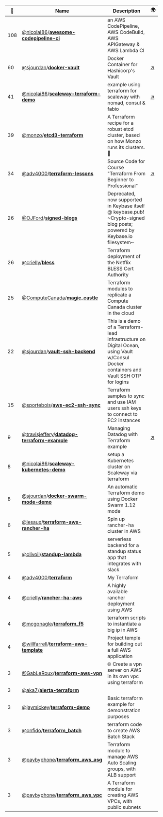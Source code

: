 |:star2: | Name | Description | 🌍|
|---|---|---|---|
|108|[@nicolai86](https://github.com/nicolai86)/[**awesome-codepipeline-ci**](https://github.com/nicolai86/awesome-codepipeline-ci)|an AWS CodePipeline, AWS CodeBuild, AWS APIGateway & AWS Lambda CI||
|60|[@sjourdan](https://github.com/sjourdan)/[**docker-vault**](https://github.com/sjourdan/docker-vault)|Docker Container for Hashicorp's Vault|[:arrow_upper_right:](https://hub.docker.com/r/sjourdan/vault/)|
|41|[@nicolai86](https://github.com/nicolai86)/[**scaleway-terraform-demo**](https://github.com/nicolai86/scaleway-terraform-demo)|example using terraform for scaleway with nomad, consul & fabio|[:arrow_upper_right:](https://nicolai86.eu/)|
|39|[@monzo](https://github.com/monzo)/[**etcd3-terraform**](https://github.com/monzo/etcd3-terraform)|A Terraform recipe for a robust etcd cluster, based on how Monzo runs its clusters. 💪||
|34|[@adv4000](https://github.com/adv4000)/[**terraform-lessons**](https://github.com/adv4000/terraform-lessons)|Source Code for Course "Terraform From Beginner to Professional"|[:arrow_upper_right:](https://www.udemy.com/rus-terraform/?couponCode=ADV-IT-RUS-TERRAFORM)|
|26|[@OJFord](https://github.com/OJFord)/[**signed-blogs**](https://github.com/OJFord/signed-blogs)|Deprecated, now supported in Keybase itself @ keybase.pub! ~Crypto-signed blog posts; powered by Keybase.io filesystem~||
|26|[@crielly](https://github.com/crielly)/[**bless**](https://github.com/crielly/bless)|Terraform deployment of the Netflix BLESS Cert Authority||
|25|[@ComputeCanada](https://github.com/ComputeCanada)/[**magic_castle**](https://github.com/ComputeCanada/magic_castle)|Terraform modules to replicate a Compute Canada cluster in the cloud||
|22|[@sjourdan](https://github.com/sjourdan)/[**vault-ssh-backend**](https://github.com/sjourdan/vault-ssh-backend)|This is a demo of a Terraform-lead infrastructure on Digital Ocean, using Vault w/Consul Docker containers and Vault SSH OTP for logins||
|15|[@sportebois](https://github.com/sportebois)/[**aws-ec2-ssh-sync**](https://github.com/sportebois/aws-ec2-ssh-sync)|Terraform samples to sync and use IAM users ssh keys to connect to EC2 instances||
|9|[@travisjeffery](https://github.com/travisjeffery)/[**datadog-terraform-example**](https://github.com/travisjeffery/datadog-terraform-example)|Managing Datadog with Terraform example|[:arrow_upper_right:](http://twitter.com/travisjeffery)|
|8|[@nicolai86](https://github.com/nicolai86)/[**scaleway-kubernetes-demo**](https://github.com/nicolai86/scaleway-kubernetes-demo)|setup a Kubernetes cluster on Scaleway via terraform||
|8|[@sjourdan](https://github.com/sjourdan)/[**docker-swarm-mode-demo**](https://github.com/sjourdan/docker-swarm-mode-demo)|An automatic Terraform demo using Docker Swarm 1.12 mode||
|6|[@lesaux](https://github.com/lesaux)/[**terraform-aws-rancher-ha**](https://github.com/lesaux/terraform-aws-rancher-ha)|Spin up rancher-ha cluster in AWS||
|5|[@olivoil](https://github.com/olivoil)/[**standup-lambda**](https://github.com/olivoil/standup-lambda)|serverless backend for a standup status app that integrates with slack||
|4|[@adv4000](https://github.com/adv4000)/[**terraform**](https://github.com/adv4000/terraform)|My Terraform||
|4|[@crielly](https://github.com/crielly)/[**rancher-ha-aws**](https://github.com/crielly/rancher-ha-aws)|A highly available rancher deployment using AWS||
|4|[@mcgonagle](https://github.com/mcgonagle)/[**terraform_f5**](https://github.com/mcgonagle/terraform_f5)|terraform scripts to instantiate a big ip in AWS||
|4|[@willfarrell](https://github.com/willfarrell)/[**terraform-aws-template**](https://github.com/willfarrell/terraform-aws-template)|Project temple for building out a full AWS application||
|3|[@GabLeRoux](https://github.com/GabLeRoux)/[**terraform-aws-vpn**](https://github.com/GabLeRoux/terraform-aws-vpn)|🌐 Create a vpn server on AWS in its own vpc using terraform||
|3|[@aka7](https://github.com/aka7)/[**alerta-terraform**](https://github.com/aka7/alerta-terraform)|||
|3|[@jaymickey](https://github.com/jaymickey)/[**terraform-demo**](https://github.com/jaymickey/terraform-demo)|Basic terraform example for demonstration purposes||
|3|[@onfido](https://github.com/onfido)/[**terraform_batch**](https://github.com/onfido/terraform_batch)|terraform code to create AWS Batch Stack||
|3|[@paybyphone](https://github.com/paybyphone)/[**terraform_aws_asg**](https://github.com/paybyphone/terraform_aws_asg)|Terraform module to manage AWS Auto Scaling groups, with ALB support||
|3|[@paybyphone](https://github.com/paybyphone)/[**terraform_aws_vpc**](https://github.com/paybyphone/terraform_aws_vpc)|A Terraform module for creating AWS VPCs, with public subnets||

